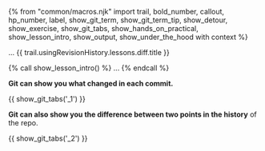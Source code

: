 {% from "common/macros.njk" import trail, bold_number, callout, hp_number, label, show_git_term, show_git_term_tip, show_detour, show_exercise, show_git_tabs, show_hands_on_practical, show_lesson_intro, show_output, show_under_the_hood with context %}

<span id="prereqs"></span>
<span id="outcomes">...</span>
<span id="title">{{ trail.usingRevisionHistory.lessons.diff.title }}</span>

<div id="body">
{% call show_lesson_intro() %}
...
{% endcall %}


**Git can show you what changed in each commit.**

{{ show_git_tabs('_1') }}

**Git can also show you the difference between two points in the history** of the repo.

{{ show_git_tabs('_2') }}


<!--

git diff can show unstaged changes (use q to exit)
and git diff --cached to see what you’ve staged so far

-->

</div>

<div id="extras">
</div>
